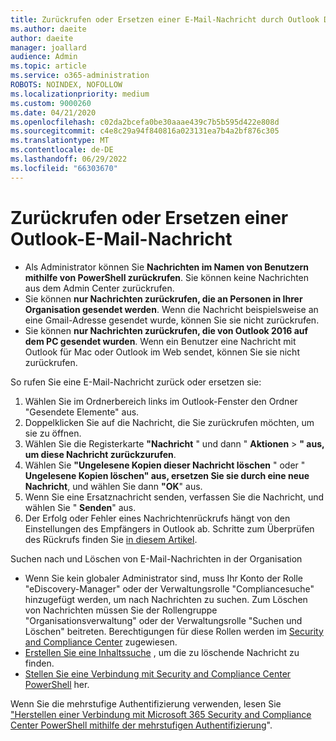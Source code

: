 ```yaml
---
title: Zurückrufen oder Ersetzen einer E-Mail-Nachricht durch Outlook Desktop
ms.author: daeite
author: daeite
manager: joallard
audience: Admin
ms.topic: article
ms.service: o365-administration
ROBOTS: NOINDEX, NOFOLLOW
ms.localizationpriority: medium
ms.custom: 9000260
ms.date: 04/21/2020
ms.openlocfilehash: c02da2bcefa0be30aaae439c7b5b595d422e808d
ms.sourcegitcommit: c4e8c29a94f840816a023131ea7b4a2bf876c305
ms.translationtype: MT
ms.contentlocale: de-DE
ms.lasthandoff: 06/29/2022
ms.locfileid: "66303670"
---
```

# <a name="recall-or-replace-an-outlook-email-message"></a>Zurückrufen oder Ersetzen einer Outlook-E-Mail-Nachricht

- Als Administrator können Sie **Nachrichten im Namen von Benutzern mithilfe von PowerShell zurückrufen**. Sie können keine Nachrichten aus dem Admin Center zurückrufen.
- Sie können **nur Nachrichten zurückrufen, die an Personen in Ihrer Organisation gesendet werden**. Wenn die Nachricht beispielsweise an eine Gmail-Adresse gesendet wurde, können Sie sie nicht zurückrufen.
- Sie können **nur Nachrichten zurückrufen, die von Outlook 2016 auf dem PC gesendet wurden**. Wenn ein Benutzer eine Nachricht mit Outlook für Mac oder Outlook im Web sendet, können Sie sie nicht zurückrufen.

So rufen Sie eine E-Mail-Nachricht zurück oder ersetzen sie:

1. Wählen Sie im Ordnerbereich links im Outlook-Fenster den Ordner "Gesendete Elemente" aus.
1. Doppelklicken Sie auf die Nachricht, die Sie zurückrufen möchten, um sie zu öffnen.
1. Wählen Sie die Registerkarte **"Nachricht** " und dann " **Aktionen** > **" aus, um diese Nachricht zurückzurufen**.
1. Wählen Sie **"Ungelesene Kopien dieser Nachricht löschen** " oder " **Ungelesene Kopien löschen" aus, ersetzen Sie sie durch eine neue Nachricht**, und wählen Sie dann **"OK**" aus.
1. Wenn Sie eine Ersatznachricht senden, verfassen Sie die Nachricht, und wählen Sie " **Senden**" aus.
1. Der Erfolg oder Fehler eines Nachrichtenrückrufs hängt von den Einstellungen des Empfängers in Outlook ab. Schritte zum Überprüfen des Rückrufs finden Sie [in diesem Artikel](https://support.office.com/article/35027f88-d655-4554-b4f8-6c0729a723a0).

Suchen nach und Löschen von E-Mail-Nachrichten in der Organisation

- Wenn Sie kein globaler Administrator sind, muss Ihr Konto der Rolle "eDiscovery-Manager" oder der Verwaltungsrolle "Compliancesuche" hinzugefügt werden, um nach Nachrichten zu suchen. Zum Löschen von Nachrichten müssen Sie der Rollengruppe "Organisationsverwaltung" oder der Verwaltungsrolle "Suchen und Löschen" beitreten. Berechtigungen für diese Rollen werden im [Security and Compliance Center](https://go.microsoft.com/fwlink/?linkid=2083731) zugewiesen.
- [Erstellen Sie eine Inhaltssuche](https://docs.microsoft.com/microsoft-365/compliance/content-search) , um die zu löschende Nachricht zu finden.
- [Stellen Sie eine Verbindung mit Security and Compliance Center PowerShell](https://docs.microsoft.com/powershell/exchange/office-365-scc/connect-to-scc-powershell/connect-to-scc-powershell?view=exchange-ps&preserve-view=true) her.

Wenn Sie die mehrstufige Authentifizierung verwenden, lesen Sie ["Herstellen einer Verbindung mit Microsoft 365 Security and Compliance Center PowerShell mithilfe der mehrstufigen Authentifizierung](https://docs.microsoft.com/powershell/exchange/office-365-scc/connect-to-scc-powershell/mfa-connect-to-scc-powershell?view=exchange-ps&preserve-view=true)".
